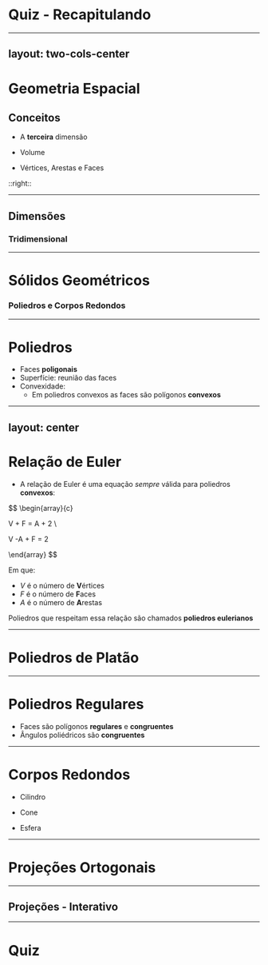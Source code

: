# Quiz - Recapitulando

<Quiz questionsNumber=1 />

---
layout: two-cols-center
---

# Geometria Espacial

## Conceitos

<v-clicks>

- A **terceira** dimensão

- Volume

- Vértices, Arestas e Faces

</v-clicks>

::right::

<Solids />

---

## Dimensões

### Tridimensional

---

# Sólidos Geométricos

### Poliedros e Corpos Redondos

---

# Poliedros

- Faces **poligonais**
- Superfície: reunião das faces
- Convexidade:
    - Em poliedros convexos as faces são polígonos **convexos**

---
layout: center
---

# Relação de Euler

- A relação de Euler é uma equação _sempre_ válida para poliedros **convexos**:

$$
\begin{array}{c}

V + F = A + 2 \\

V -A + F = 2

\end{array}
$$

Em que:

- $V$ é o número de **V**értices
- $F$ é o número de **F**aces
- $A$ é o número de **A**restas

Poliedros que respeitam essa relação são chamados **poliedros eulerianos**

---

# Poliedros de Platão

<PlatonicSolids />

---

# Poliedros Regulares

- Faces são polígonos **regulares** e **congruentes**
- Ângulos poliédricos são **congruentes**

---

# Corpos Redondos

- Cilindro

- Cone

- Esfera

---

# Projeções Ortogonais

<Projections />

---

## Projeções - Interativo

<ProjectionsInteractive />

---

# Quiz

<Quiz questionsNumber=2 />